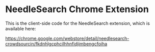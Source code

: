 # NeedleSearch Chrome Extension
This is the client-side code for the NeedleSearch extension, which is available here:

https://chrome.google.com/webstore/detail/needlesearch-crowdsourcin/fkdnhlgcphcilhhnfidjimbengcfoiha